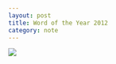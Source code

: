 ```yaml
---
layout: post
title: Word of the Year 2012
category: note
---
```


<img src="{{ site.file }}/woty-2012.svg">